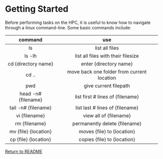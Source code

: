 Getting Started
=====================
Before performing tasks on the HPC, it is useful to know how to navigate through a linux command-line. Some basic commands include:

| command | use |
| :----: | :----: |
| ls | list all files |
| ls -lh | list all files with their filesize |
| cd {directory name} | enter {directory name} |
| cd .. | move back one folder from current location |
| pwd | give current filepath |
| head -n# {filename} | list first # lines of {filename} |
| tail -n# {filename} | list last # lines of {filename} |
| vi {filename} | view all of {filename} |
| rm {filename} | permanently delete {filename} |  
| mv {file} {location} | moves {file} to {location} |
| cp {file} {location} | copies {file} to {location} |

[Return to README](https://github.com/KerriganBlake/General_HPC_Use_Tutorial/blob/master/README.md)
